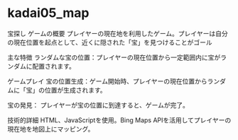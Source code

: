 # kadai05_map

宝探し
ゲームの概要
プレイヤーの現在地を利用したゲーム。プレイヤーは自分の現在位置を起点として、近くに隠された「宝」を見つけることがゴール

主な特徴
ランダムな宝の位置：プレイヤーの現在位置から一定範囲内に宝がランダムに配置されます。

ゲームプレイ
宝の位置生成：ゲーム開始時、プレイヤーの現在位置からランダムに「宝」の位置が生成されます。

宝の発見：
プレイヤーが宝の位置に到達すると、ゲームが完了。

技術的詳細
HTML、JavaScriptを使用。Bing Maps APIを活用してプレイヤーの現在地を地図上にマッピング。

